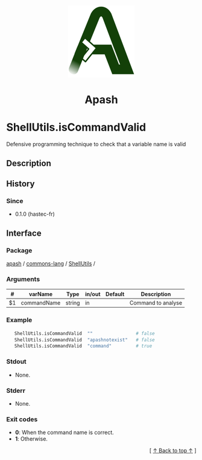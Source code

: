 
<div align='center' id='apash-top'>
  <a href='https://github.com/hastec-fr/apash'>
    <img alt='apash-logo' src='../../../../../../assets/apash-logo.svg'/>
  </a>

  # Apash
</div>


# ShellUtils.isCommandValid
Defensive programming technique to check that a variable name is valid
## Description

## History
### Since
  * 0.1.0 (hastec-fr)

## Interface
### Package
<!-- apash.packageBegin -->
[apash](../../../apash.md) / [commons-lang](../../commons-lang.md) / [ShellUtils](../ShellUtils.md) / 
<!-- apash.packageEnd -->

### Arguments
 | #      | varName        | Type          | in/out   | Default    | Description                           |
 |--------|----------------|---------------|----------|------------|---------------------------------------|
 | $1     | commandName    | string        | in       |            | Command to analyse                    |

### Example
 ```bash
    ShellUtils.isCommandValid  ""                # false
    ShellUtils.isCommandValid  "apashnotexist"   # false
    ShellUtils.isCommandValid  "command"         # true
 ```

### Stdout
  * None.
### Stderr
  * None.

### Exit codes
  * **0**: When the command name is correct.
  * **1**: Otherwise.

  <div align='right'>[ <a href='#apash-top'>↑ Back to top ↑</a> ]</div>

